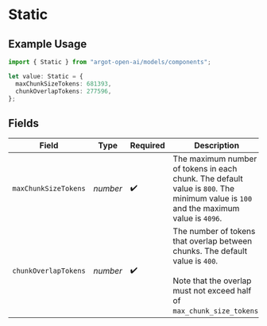 # Static

## Example Usage

```typescript
import { Static } from "argot-open-ai/models/components";

let value: Static = {
  maxChunkSizeTokens: 681393,
  chunkOverlapTokens: 277596,
};
```

## Fields

| Field                                                                                                                                                  | Type                                                                                                                                                   | Required                                                                                                                                               | Description                                                                                                                                            |
| ------------------------------------------------------------------------------------------------------------------------------------------------------ | ------------------------------------------------------------------------------------------------------------------------------------------------------ | ------------------------------------------------------------------------------------------------------------------------------------------------------ | ------------------------------------------------------------------------------------------------------------------------------------------------------ |
| `maxChunkSizeTokens`                                                                                                                                   | *number*                                                                                                                                               | :heavy_check_mark:                                                                                                                                     | The maximum number of tokens in each chunk. The default value is `800`. The minimum value is `100` and the maximum value is `4096`.                    |
| `chunkOverlapTokens`                                                                                                                                   | *number*                                                                                                                                               | :heavy_check_mark:                                                                                                                                     | The number of tokens that overlap between chunks. The default value is `400`.<br/><br/>Note that the overlap must not exceed half of `max_chunk_size_tokens`.<br/> |